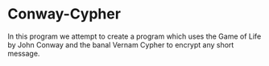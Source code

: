 # Conway-Cypher
In this program we attempt to create a program which uses the Game of Life by John Conway and the banal Vernam Cypher to encrypt any short message.
